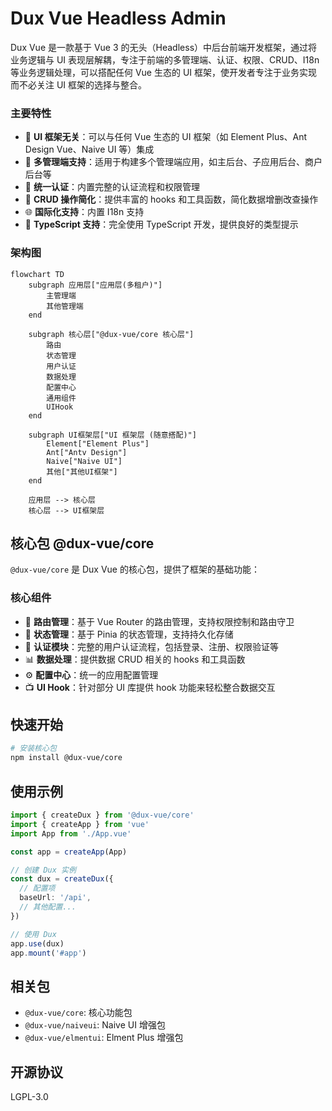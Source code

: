 # Dux Vue Headless Admin

Dux Vue 是一款基于 Vue 3 的无头（Headless）中后台前端开发框架，通过将业务逻辑与 UI 表现层解耦，专注于前端的多管理端、认证、权限、CRUD、I18n等业务逻辑处理，可以搭配任何 Vue 生态的 UI 框架，使开发者专注于业务实现而不必关注 UI 框架的选择与整合。

### 主要特性

- 🎨 **UI 框架无关**：可以与任何 Vue 生态的 UI 框架（如 Element Plus、Ant Design Vue、Naive UI 等）集成
- 🏢 **多管理端支持**：适用于构建多个管理端应用，如主后台、子应用后台、商户后台等
- 🔑 **统一认证**：内置完整的认证流程和权限管理
- 📝 **CRUD 操作简化**：提供丰富的 hooks 和工具函数，简化数据增删改查操作
- 🌐 **国际化支持**：内置 I18n 支持
- 📘 **TypeScript 支持**：完全使用 TypeScript 开发，提供良好的类型提示

### 架构图

```mermaid
flowchart TD
    subgraph 应用层["应用层(多租户)"]
        主管理端
        其他管理端
    end

    subgraph 核心层["@dux-vue/core 核心层"]
        路由
        状态管理
        用户认证
        数据处理
        配置中心
        通用组件
        UIHook
    end

    subgraph UI框架层["UI 框架层 (随意搭配)"]
        Element["Element Plus"]
        Ant["Antv Design"]
        Naive["Naive UI"]
        其他["其他UI框架"]
    end

    应用层 --> 核心层
    核心层 --> UI框架层
```

## 核心包 @dux-vue/core

`@dux-vue/core` 是 Dux Vue 的核心包，提供了框架的基础功能：

### 核心组件

- 🧭 **路由管理**：基于 Vue Router 的路由管理，支持权限控制和路由守卫
- 💾 **状态管理**：基于 Pinia 的状态管理，支持持久化存储
- 🔐 **认证模块**：完整的用户认证流程，包括登录、注册、权限验证等
- 📊 **数据处理**：提供数据 CRUD 相关的 hooks 和工具函数
- ⚙️ **配置中心**：统一的应用配置管理
- 📺 **UI Hook**：针对部分 UI 库提供 hook 功能来轻松整合数据交互

## 快速开始

```bash
# 安装核心包
npm install @dux-vue/core

```

## 使用示例

```typescript
import { createDux } from '@dux-vue/core'
import { createApp } from 'vue'
import App from './App.vue'

const app = createApp(App)

// 创建 Dux 实例
const dux = createDux({
  // 配置项
  baseUrl: '/api',
  // 其他配置...
})

// 使用 Dux
app.use(dux)
app.mount('#app')
```

## 相关包

- `@dux-vue/core`: 核心功能包
- `@dux-vue/naiveui`: Naive UI 增强包
- `@dux-vue/elmentui`: Elment Plus 增强包

## 开源协议

LGPL-3.0
